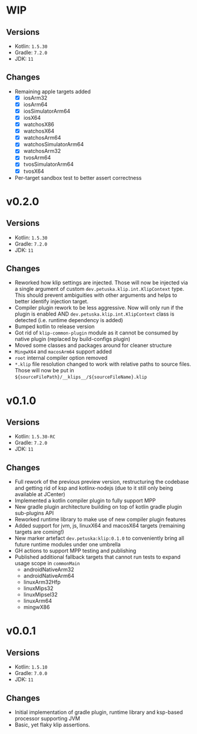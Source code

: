 # WIP
## Versions
* Kotlin: `1.5.30`
* Gradle: `7.2.0`
* JDK: `11`
## Changes
* Remaining apple targets added
  - [x] iosArm32
  - [x] iosArm64
  - [x] iosSimulatorArm64
  - [x] iosX64
  - [x] watchosX86
  - [x] watchosX64
  - [x] watchosArm64
  - [x] watchosSimulatorArm64
  - [x] watchosArm32
  - [x] tvosArm64
  - [x] tvosSimulatorArm64
  - [x] tvosX64
* Per-target sandbox test to better assert correctness


# v0.2.0
## Versions
* Kotlin: `1.5.30`
* Gradle: `7.2.0`
* JDK: `11`
## Changes
* Reworked how klip settings are injected. Those will now be injected via a single argument of
  custom `dev.petuska.klip.int.KlipContext` type. This should prevent ambiguities with other arguments and helps to
  better identify injection target.
* Compiler plugin rework to be less aggressive. Now will only run if the plugin is enabled
  AND `dev.petuska.klip.int.KlipContext` class is detected (i.e. runtime dependency is added)
* Bumped kotlin to release version
* Got rid of `klip-common-plugin` module as it cannot be consumed by native plugin (replaced by build-configs plugin)
* Moved some classes and packages around for cleaner structure
* `MingwX64` and `macosArm64` support added
* `root` internal compiler option removed
* `*.klip` file resolution changed to work with relative paths to source files. Those will now be put
  in `${sourceFilePath}/__klips__/${sourceFileName}.klip`


# v0.1.0
## Versions
* Kotlin: `1.5.30-RC`
* Gradle: `7.2.0`
* JDK: `11`
## Changes
* Full rework of the previous preview version, restructuring the codebase and getting rid of ksp and kotlinx-nodejs
  (due to it still only being available at JCenter)
* Implemented a kotlin compiler plugin to fully support MPP
* New gradle plugin architecture building on top of kotlin gradle plugin sub-plugins API
* Reworked runtime library to make use of new compiler plugin features
* Added support for jvm, js, linuxX64 and macosX64 targets (remaining targets are coming!)
* New marker artefact `dev.petuska:klip:0.1.0` to conveniently bring all future runtime modules under one umbrella
* GH actions to support MPP testing and publishing
* Published additional fallback targets that cannot run tests to expand usage scope in `commonMain`
  * androidNativeArm32
  * androidNativeArm64
  * linuxArm32Hfp
  * linuxMips32
  * linuxMipsel32
  * linuxArm64
  * mingwX86


# v0.0.1
## Versions
* Kotlin: `1.5.10`
* Gradle: `7.0.0`
* JDK: `11`
## Changes
* Initial implementation of gradle plugin, runtime library and ksp-based processor supporting JVM
* Basic, yet flaky klip assertions.
